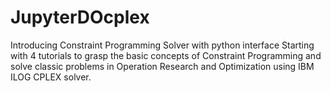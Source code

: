 # JupyterDOcplex
Introducing Constraint Programming Solver with python interface
Starting with 4 tutorials to grasp the basic concepts of Constraint Programming 
and solve classic problems in Operation Research and Optimization using IBM ILOG CPLEX solver.
